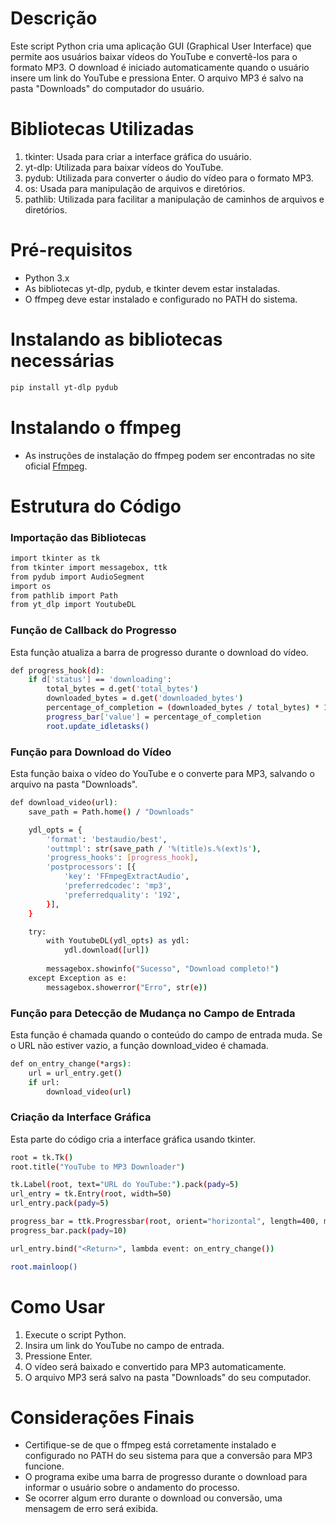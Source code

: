 # Descrição
Este script Python cria uma aplicação GUI (Graphical User Interface) que permite aos usuários baixar vídeos do YouTube e convertê-los para o formato MP3. 
O download é iniciado automaticamente quando o usuário insere um link do YouTube e pressiona Enter. O arquivo MP3 é salvo na pasta "Downloads" do computador do usuário.

# Bibliotecas Utilizadas
1. tkinter: Usada para criar a interface gráfica do usuário.
2. yt-dlp: Utilizada para baixar vídeos do YouTube.
3. pydub: Utilizada para converter o áudio do vídeo para o formato MP3.
4. os: Usada para manipulação de arquivos e diretórios.
5. pathlib: Utilizada para facilitar a manipulação de caminhos de arquivos e diretórios.

# Pré-requisitos
- Python 3.x
- As bibliotecas yt-dlp, pydub, e tkinter devem estar instaladas.
- O ffmpeg deve estar instalado e configurado no PATH do sistema.

# Instalando as bibliotecas necessárias
```sh
pip install yt-dlp pydub
```

# Instalando o ffmpeg
- As instruções de instalação do ffmpeg podem ser encontradas no site oficial [Ffmpeg](https://ffmpeg.org/download.html).

# Estrutura do Código
### Importação das Bibliotecas

```sh
import tkinter as tk
from tkinter import messagebox, ttk
from pydub import AudioSegment
import os
from pathlib import Path
from yt_dlp import YoutubeDL
```

### Função de Callback do Progresso
Esta função atualiza a barra de progresso durante o download do vídeo.

```sh
def progress_hook(d):
    if d['status'] == 'downloading':
        total_bytes = d.get('total_bytes')
        downloaded_bytes = d.get('downloaded_bytes')
        percentage_of_completion = (downloaded_bytes / total_bytes) * 100
        progress_bar['value'] = percentage_of_completion
        root.update_idletasks()
```

### Função para Download do Vídeo
Esta função baixa o vídeo do YouTube e o converte para MP3, salvando o arquivo na pasta "Downloads".

```sh
def download_video(url):
    save_path = Path.home() / "Downloads"

    ydl_opts = {
        'format': 'bestaudio/best',
        'outtmpl': str(save_path / '%(title)s.%(ext)s'),
        'progress_hooks': [progress_hook],
        'postprocessors': [{
            'key': 'FFmpegExtractAudio',
            'preferredcodec': 'mp3',
            'preferredquality': '192',
        }],
    }

    try:
        with YoutubeDL(ydl_opts) as ydl:
            ydl.download([url])
        
        messagebox.showinfo("Sucesso", "Download completo!")
    except Exception as e:
        messagebox.showerror("Erro", str(e))
```

### Função para Detecção de Mudança no Campo de Entrada
Esta função é chamada quando o conteúdo do campo de entrada muda. Se o URL não estiver vazio, a função download_video é chamada.

```sh
def on_entry_change(*args):
    url = url_entry.get()
    if url:
        download_video(url)
```

### Criação da Interface Gráfica
Esta parte do código cria a interface gráfica usando tkinter.

```sh
root = tk.Tk()
root.title("YouTube to MP3 Downloader")

tk.Label(root, text="URL do YouTube:").pack(pady=5)
url_entry = tk.Entry(root, width=50)
url_entry.pack(pady=5)

progress_bar = ttk.Progressbar(root, orient="horizontal", length=400, mode="determinate")
progress_bar.pack(pady=10)

url_entry.bind("<Return>", lambda event: on_entry_change())

root.mainloop()
```

# Como Usar
1. Execute o script Python.
2. Insira um link do YouTube no campo de entrada.
3. Pressione Enter.
4. O vídeo será baixado e convertido para MP3 automaticamente.
5. O arquivo MP3 será salvo na pasta "Downloads" do seu computador.

# Considerações Finais
- Certifique-se de que o ffmpeg está corretamente instalado e configurado no PATH do seu sistema para que a conversão para MP3 funcione.
- O programa exibe uma barra de progresso durante o download para informar o usuário sobre o andamento do processo.
- Se ocorrer algum erro durante o download ou conversão, uma mensagem de erro será exibida.
